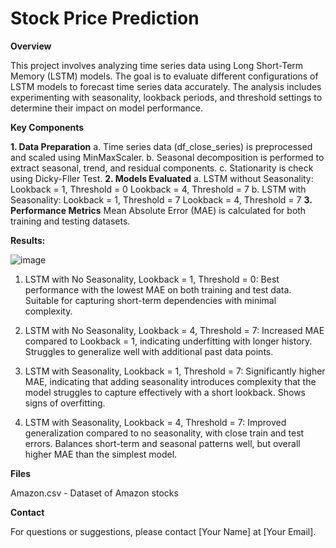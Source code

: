 # Stock Price Prediction


****Overview****

This project involves analyzing time series data using Long Short-Term Memory (LSTM) models. The goal is to evaluate different configurations of LSTM models to forecast time series data accurately. The analysis includes experimenting with seasonality, lookback periods, and threshold settings to determine their impact on model performance.

****Key Components****

**1. Data Preparation**
a. Time series data (df_close_series) is preprocessed and scaled using MinMaxScaler.
b. Seasonal decomposition is performed to extract seasonal, trend, and residual components.
c. Stationarity is check using Dicky-Fller Test.
**2. Models Evaluated**
a. LSTM without Seasonality:
Lookback = 1, Threshold = 0
Lookback = 4, Threshold = 7
b. LSTM with Seasonality:
Lookback = 1, Threshold = 7
Lookback = 4, Threshold = 7
**3. Performance Metrics**
Mean Absolute Error (MAE) is calculated for both training and testing datasets.


****Results:****

![image](https://github.com/user-attachments/assets/4420a9b1-873c-4029-889d-2305bc453702)

1. LSTM with No Seasonality, Lookback = 1, Threshold = 0:
Best performance with the lowest MAE on both training and test data.
Suitable for capturing short-term dependencies with minimal complexity.

2. LSTM with No Seasonality, Lookback = 4, Threshold = 7:
Increased MAE compared to Lookback = 1, indicating underfitting with longer history.
Struggles to generalize well with additional past data points.

3. LSTM with Seasonality, Lookback = 1, Threshold = 7:
Significantly higher MAE, indicating that adding seasonality introduces complexity that the model struggles to capture effectively with a short lookback.
Shows signs of overfitting.

4. LSTM with Seasonality, Lookback = 4, Threshold = 7:
Improved generalization compared to no seasonality, with close train and test errors.
Balances short-term and seasonal patterns well, but overall higher MAE than the simplest model.

****Files****

Amazon.csv - Dataset of Amazon stocks


****Contact****

For questions or suggestions, please contact [Your Name] at [Your Email].


